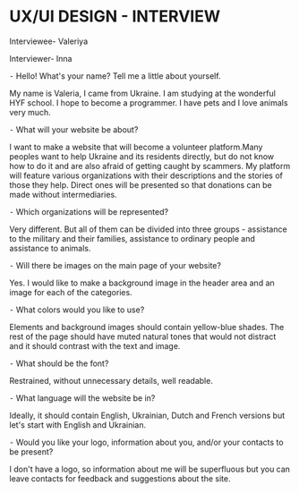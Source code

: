 # UX/UI DESIGN - INTERVIEW

Interviewee- Valeriya

Interviewer- Inna

⁃ Hello! What's your name? Tell me a little about yourself.

My name is Valeria, I came from Ukraine. I am studying at the wonderful HYF
school. I hope to become a programmer. I have pets and I love animals very much.

⁃ What will your website be about?

I want to make a website that will become a volunteer platform.Many peoples want
to help Ukraine and its residents directly, but do not know how to do it and are
also afraid of getting caught by scammers. My platform will feature various
organizations with their descriptions and the stories of those they help. Direct
ones will be presented so that donations can be made without intermediaries.

⁃ Which organizations will be represented?

Very different. But all of them can be divided into three groups - assistance to
the military and their families, assistance to ordinary people and assistance to
animals.

⁃ Will there be images on the main page of your website?

Yes. I would like to make a background image in the header area and an image for
each of the categories.

⁃ What colors would you like to use?

Elements and background images should contain yellow-blue shades. The rest of
the page should have muted natural tones that would not distract and it should
contrast with the text and image.

⁃ What should be the font?

Restrained, without unnecessary details, well readable.

⁃ What language will the website be in?

Ideally, it should contain English, Ukrainian, Dutch and French versions but
let's start with English and Ukrainian.

⁃ Would you like your logo, information about you, and/or your contacts to be
present?

I don't have a logo, so information about me will be superfluous but you can
leave contacts for feedback and suggestions about the site.
